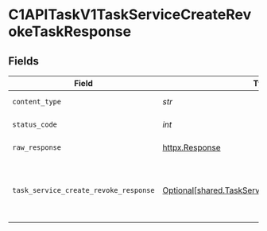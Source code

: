 # C1APITaskV1TaskServiceCreateRevokeTaskResponse


## Fields

| Field                                                                                                                                     | Type                                                                                                                                      | Required                                                                                                                                  | Description                                                                                                                               |
| ----------------------------------------------------------------------------------------------------------------------------------------- | ----------------------------------------------------------------------------------------------------------------------------------------- | ----------------------------------------------------------------------------------------------------------------------------------------- | ----------------------------------------------------------------------------------------------------------------------------------------- |
| `content_type`                                                                                                                            | *str*                                                                                                                                     | :heavy_check_mark:                                                                                                                        | HTTP response content type for this operation                                                                                             |
| `status_code`                                                                                                                             | *int*                                                                                                                                     | :heavy_check_mark:                                                                                                                        | HTTP response status code for this operation                                                                                              |
| `raw_response`                                                                                                                            | [httpx.Response](https://www.python-httpx.org/api/#response)                                                                              | :heavy_check_mark:                                                                                                                        | Raw HTTP response; suitable for custom response parsing                                                                                   |
| `task_service_create_revoke_response`                                                                                                     | [Optional[shared.TaskServiceCreateRevokeResponse]](../../models/shared/taskservicecreaterevokeresponse.md)                                | :heavy_minus_sign:                                                                                                                        | The TaskServiceCreateRevokeResponse returns a task view which has a task including JSONPATHs to the expanded items in the expanded array. |